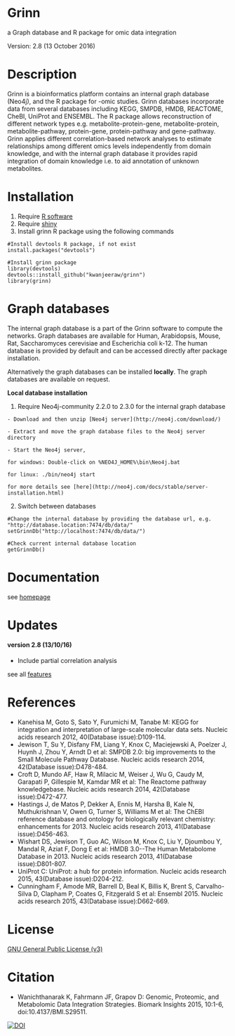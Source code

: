 # Grinn
a Graph database and R package for omic data integration

Version: 2.8 (13 October 2016)

Description
=========
Grinn is a bioinformatics platform contains an internal graph database (Neo4j), and the R package for -omic studies.
Grinn databases incorporate data from several databases including KEGG, SMPDB, HMDB, REACTOME, CheBI, UniProt and ENSEMBL.
The R package allows reconstruction of different network types e.g. metabolite-protein-gene, metabolite-protein, metabolite-pathway, protein-gene, protein-pathway and gene-pathway.
Grinn applies different correlation-based network analyses to estimate relationships among different omics levels independently from domain knowledge, and with the internal graph database it provides rapid integration of domain knowledge i.e. to aid annotation of unknown metabolites.

Installation
=========
  1. Require [R software](https://www.r-project.org/)
  2. Require [shiny](http://shiny.rstudio.com/)
  3. Install grinn R package using the following commands
```
#Install devtools R package, if not exist
install.packages("devtools")

#Install grinn package
library(devtools)
devtools::install_github("kwanjeeraw/grinn")
library(grinn)
```
Graph databases
=========
The internal graph database is a part of the Grinn software to compute the networks. Graph databases are available for Human, Arabidopsis, Mouse, Rat, Saccharomyces cerevisiae and Escherichia coli k-12. The human database is provided by default and can be accessed directly after package installation. 

Alternatively the graph databases can be installed <b>locally</b>. The graph databases are available on request. 

<b>Local database installation</b>
  1. Require Neo4j-community 2.2.0 to 2.3.0 for the internal graph database

    - Download and then unzip [Neo4j server](http://neo4j.com/download/)

    - Extract and move the graph database files to the Neo4j server directory

    - Start the Neo4j server, 
    
    for windows: Double-click on %NEO4J_HOME%\bin\Neo4j.bat 
    
    for linux: ./bin/neo4j start 
    
    for more details see [here](http://neo4j.com/docs/stable/server-installation.html)  
  2. Switch between databases
```
#Change the internal database by providing the database url, e.g. "http://database.location:7474/db/data/"
setGrinnDb("http://localhost:7474/db/data/")

#Check current internal database location
getGrinnDb()
```

Documentation
=========
see [homepage](http://kwanjeeraw.github.io/grinn/)

Updates
=========
#### version 2.8 (13/10/16)
* Include partial correlation analysis

see all [features](NEWS.md)

References
=========
- Kanehisa M, Goto S, Sato Y, Furumichi M, Tanabe M: KEGG for integration and interpretation of large-scale molecular data sets. Nucleic acids research 2012, 40(Database issue):D109-114.
- Jewison T, Su Y, Disfany FM, Liang Y, Knox C, Maciejewski A, Poelzer J, Huynh J, Zhou Y, Arndt D et al: SMPDB 2.0: big improvements to the Small Molecule Pathway Database. Nucleic acids research 2014, 42(Database issue):D478-484.
- Croft D, Mundo AF, Haw R, Milacic M, Weiser J, Wu G, Caudy M, Garapati P, Gillespie M, Kamdar MR et al: The Reactome pathway knowledgebase. Nucleic acids research 2014, 42(Database issue):D472-477.
- Hastings J, de Matos P, Dekker A, Ennis M, Harsha B, Kale N, Muthukrishnan V, Owen G, Turner S, Williams M et al: The ChEBI reference database and ontology for biologically relevant chemistry: enhancements for 2013. Nucleic acids research 2013, 41(Database issue):D456-463.
- Wishart DS, Jewison T, Guo AC, Wilson M, Knox C, Liu Y, Djoumbou Y, Mandal R, Aziat F, Dong E et al: HMDB 3.0--The Human Metabolome Database in 2013. Nucleic acids research 2013, 41(Database issue):D801-807.
- UniProt C: UniProt: a hub for protein information. Nucleic acids research 2015, 43(Database issue):D204-212.
- Cunningham F, Amode MR, Barrell D, Beal K, Billis K, Brent S, Carvalho-Silva D, Clapham P, Coates G, Fitzgerald S et al: Ensembl 2015. Nucleic acids research 2015, 43(Database issue):D662-669.

License
=========
[GNU General Public License (v3)](https://github.com/kwanjeeraw/grinn/blob/master/LICENSE)

Citation
=========
- Wanichthanarak K, Fahrmann JF, Grapov D: Genomic, Proteomic, and Metabolomic Data Integration Strategies. Biomark Insights 2015, 10:1-6, doi:10.4137/BMI.S29511.

[![DOI](https://zenodo.org/badge/35578358.svg)](https://zenodo.org/badge/latestdoi/35578358)
